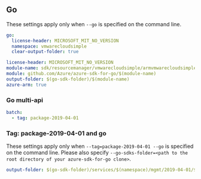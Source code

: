 ## Go

These settings apply only when `--go` is specified on the command line.

```yaml $(go) && !$(track2)
go:
  license-header: MICROSOFT_MIT_NO_VERSION
  namespace: vmwarecloudsimple
  clear-output-folder: true
```

``` yaml $(go) && $(track2)
license-header: MICROSOFT_MIT_NO_VERSION
module-name: sdk/resourcemanager/vmwarecloudsimple/armvmwarecloudsimple
module: github.com/Azure/azure-sdk-for-go/$(module-name)
output-folder: $(go-sdk-folder)/$(module-name)
azure-arm: true
```

### Go multi-api
``` yaml $(go) && $(multiapi)
batch:
  - tag: package-2019-04-01
```

### Tag: package-2019-04-01 and go

These settings apply only when `--tag=package-2019-04-01 --go` is specified on the command line.
Please also specify `--go-sdks-folder=<path to the root directory of your azure-sdk-for-go clone>`.

```yaml $(tag) == 'package-2019-04-01' && $(go)
output-folder: $(go-sdk-folder)/services/$(namespace)/mgmt/2019-04-01/$(namespace)
```
